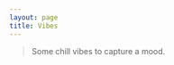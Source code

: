 ```yaml
---
layout: page
title: Vibes
---
```


> Some chill vibes to capture a mood.

<style>
  .vibes {
    display: flex;
    flex-direction: row;
    flex-wrap: wrap;
    justify-content: space-around;
    margin: -0.5em;
  }

  .vibe {
    flex: 1;
    margin: 0.5em;
  }
</style>

<div class="vibes">
  <iframe class="vibe" v-for="video of videos" :src="`https://www.youtube-nocookie.com/embed/${video}`" width="560" height="315"
    frameborder="0" gesture="media" allow="encrypted-media" allowfullscreen></iframe>
</div>

<script>
  (() => {
    const vm = new Vue({
      el: document.querySelector('.vibes'),
      data: {
        videos: [
          'JPfE3JJkot0',
          'nPiQJfyK_i8',
          '7Cfu39jnQhE',
          '_WTCIK9SkKU',
          'nPyihvohLPY',
          'wbBSeyHYv8c',
          'yUf8ErSyvys',
          'gOgwZk_e4TA',
          'k9e0caOz1ww',
          'qUFBP2hI2jU',
          'j1oCi5VrEtA',
          '3txqEEE0zeg',
          '0ILnF7p2eiw',
          'sBZ78RBQ6ZI',
          'eq2pja3_vaA',
          '-TGNIh4XeaY',
          'YaJ3exPculA',
          '8d82SrPn_Ss',
          'ISUmbcFsWpM',
        ],
      },
    });
  })();
</script>
